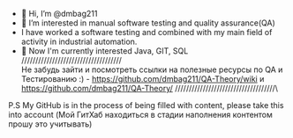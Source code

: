 - 👋 Hi, I’m @dmbag211
- 👀 I’m interested in manual software testing and quality assurance(QA)
- I have worked а software testing and combined with my main field of activity in industrial automation.
- 🌱 Now I'm currently interested Java, GIT, SQL
/\/\/\/\/\/\/\/\/\/\/\/\/\/\/\/\/\/\/\/\/\/\/\/\/\/\/\/\/\/\/\/\/\/\/\/\
Не забудь зайти и посмотреть ссылки на полезные ресурсы по QA и Тестированию :) -  https://github.com/dmbag211/QA-Theory/wiki и https://github.com/dmbag211/QA-Theory/
/\/\/\/\/\/\/\/\/\/\/\/\/\/\/\/\/\/\/\/\/\/\/\/\/\/\/\/\/\/\/\/\/\/\/\/\

P.S My GitHub is in the process of being filled with content, please take this into account 
(Мой ГитХаб находиться в стадии наполнения контентом прошу это учитывать)

